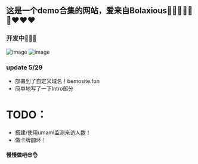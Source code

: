 ## 这是一个demo合集的网站，爱来自Bolaxious🍟🍟🍟💕💕💕❤️❤️❤️
### 开发中🤯🤯🤯

![image](https://github.com/Mengbooo/DemoSite/assets/143786942/11a2f5f0-080d-4078-b551-ec4fa3b9dc33)
![image](https://github.com/Mengbooo/DemoSite/assets/143786942/f3cbfa0f-fc83-497f-896e-19e5d633e393)
### update 5/29
- 部署到了自定义域名！bemosite.fun
- 简单地写了一下Intro部分

# TODO：
- 搭建/使用umami监测来访人数！
- 做卡牌圆环！

#### 慢慢做吧😎👌

